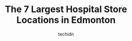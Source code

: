 ---
layout: ampstory
image: https://i0.wp.com/www.auto.or.id/wp-content/uploads/2023/06/sturgeon-community-hospital-0-edmonton-1686322760.jpeg?resize=640,853
author: techidn
featured: false
description: Edmonton, Alberta, Canada is a haven for Hospital enthusiasts, boasting an impressive array of 7 top-notch establishments. Whether youre a seasoned connoisseur or simply curious to explore 
title: The 7 Largest Hospital Store Locations in Edmonton
cover:
   title: The 7 Largest Hospital Store Locations in Edmonton
   subtitle: AUTO.OR.ID
   background: https://www.auto.or.id/wp-content/uploads/2023/06/sturgeon-community-hospital-0-edmonton-1686322760.jpeg

pages: 
 - layout: thirds
   top: <h1>#1 Walter C. Mackenzie Health Sciences Centre</h1>
   bottom: "<p>For a hospital its nice, I mean no one really wants to be staying here because that means youre sick or had an accident. Maybe youre visiting someone because of </p>"
   background: https://www.auto.or.id/wp-content/uploads/2023/06/sturgeon-community-hospital-1-edmonton-1686322761.jpeg
   backgroundblur: true
 - layout: thirds
   top: <h1>#2 A.D MacPherson Pavillion Building 10</h1>
   bottom: "<p>6A8, Alberta Hospital Rd NW, Edmonton, AB, Canada</p>"
   background: https://www.auto.or.id/wp-content/uploads/2023/06/sturgeon-community-hospital-2-edmonton-1686322762.jpeg
   cta:
      link: https://www.auto.or.id/the-7-largest-hospital-store-locations-in-edmonton/
      text: The 7 Largest Hospital Store Locations in Edmonton
 - layout: thirds
   top: <h1>#3 Geo Hospital</h1>
   bottom: "<p>78 Ave NW, Edmonton, AB T6B 2W4, Canada</p>"
   background: https://images.unsplash.com/photo-1639928204495-14caa69ed1b5?ixlib=rb-4.0.3&ixid=MnwxMjA3fDB8MHxwaG90by1wYWdlfHx8fGVufDB8fHx8&auto=format&fit=crop&w=640&h=853&q=80
   cta:
      link: https://www.auto.or.id/the-7-largest-hospital-store-locations-in-edmonton/
      text: The 7 Largest Hospital Store Locations in Edmonton
 - layout: thirds
   top: <h1>#4 Alberta university Hospital Edmonton , Alberta</h1>
   bottom: "<p>8440 112 St NW, Edmonton, AB AB T6G 2B7, Canada</p>"
   background: https://images.unsplash.com/photo-1611088135647-aa5eb1b5f390?ixlib=rb-4.0.3&ixid=MnwxMjA3fDB8MHxwaG90by1wYWdlfHx8fGVufDB8fHx8&auto=format&fit=crop&w=640&h=853&q=80
   cta:
      link: https://www.auto.or.id/the-7-largest-hospital-store-locations-in-edmonton/
      text: The 7 Largest Hospital Store Locations in Edmonton
 - layout: thirds
   top: <h1>#5 Royal Alexandra Hospital</h1>
   bottom: "<p>10240 Kingsway NW, Edmonton, AB T5H 3V9, Canada</p>"
   background: https://images.unsplash.com/photo-1488610883421-64eb350d7f12?ixlib=rb-4.0.3&ixid=MnwxMjA3fDB8MHxwaG90by1wYWdlfHx8fGVufDB8fHx8&auto=format&fit=crop&w=640&h=853&q=80
   cta:
      link: https://www.auto.or.id/the-7-largest-hospital-store-locations-in-edmonton/
      text: The 7 Largest Hospital Store Locations in Edmonton
 - layout: thirds
   top: <h1>#6 Grey Nuns Community Hospital</h1>
   bottom: "<p>1100 Youville Dr W Northwest, Edmonton, AB T6L 5X8, Canada</p>"
   background: https://images.unsplash.com/photo-1523676060187-f55189a71f5e?ixlib=rb-4.0.3&ixid=MnwxMjA3fDB8MHxwaG90by1wYWdlfHx8fGVufDB8fHx8&auto=format&fit=crop&w=640&h=853&q=80
   cta:
      link: https://www.auto.or.id/the-7-largest-hospital-store-locations-in-edmonton/
      text: The 7 Largest Hospital Store Locations in Edmonton
 - layout: thirds
   top: <h1>#7 Misericordia Community Hospital</h1>
   bottom: "<p>16940 87 Ave NW, Edmonton, AB T5R 4H5, Canada</p>"
   background: https://images.unsplash.com/photo-1586428268816-ca0069c110c5?ixlib=rb-4.0.3&ixid=MnwxMjA3fDB8MHxwaG90by1wYWdlfHx8fGVufDB8fHx8&auto=format&fit=crop&w=640&h=853&q=80
   cta:
      link: https://www.auto.or.id/the-7-largest-hospital-store-locations-in-edmonton/
      text: The 7 Largest Hospital Store Locations in Edmonton
 - layout: thirds
   middle: Continue reading...
   background: https://images.unsplash.com/photo-1654159866298-e3c8ee93e43b?ixlib=rb-4.0.3&ixid=MnwxMjA3fDB8MHxwaG90by1wYWdlfHx8fGVufDB8fHx8&auto=format&fit=crop&w=640&h=853&q=80
   cta:
      link: https://www.auto.or.id/the-7-largest-hospital-store-locations-in-edmonton/
      text: The 7 Largest Hospital Store Locations in Edmonton

---